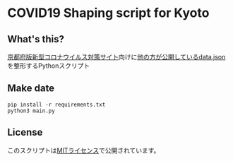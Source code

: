 # COVID19 Shaping script for Kyoto

## What's this?
[京都府版新型コロナウイルス対策サイト]()向けに[他の方が公開しているdata.json](https://raw.githubusercontent.com/yasuhitoinoue/covid19-kyoto/master/data/covid-19-kyoto.json)を整形するPythonスクリプト

## Make date
```shell script
pip install -r requirements.txt
python3 main.py
```

## License
このスクリプトは[MITライセンス](LICENSE)で公開されています。